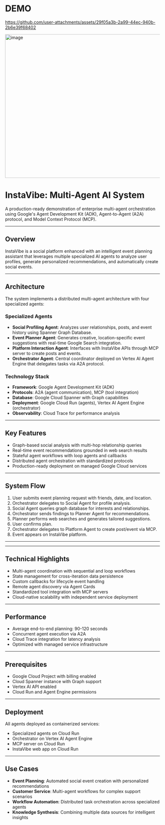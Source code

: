 # DEMO
https://github.com/user-attachments/assets/29f05a3b-2a99-44ec-940b-2b6e39f68402


<img width="813" height="468" alt="image" src="https://github.com/user-attachments/assets/ae44b6b3-2f6e-4bf2-a8c6-d49ad6aff6d3" />


# InstaVibe: Multi-Agent AI System

A production-ready demonstration of enterprise multi-agent orchestration using Google's Agent Development Kit (ADK), Agent-to-Agent (A2A) protocol, and Model Context Protocol (MCP).

---

## Overview

InstaVibe is a social platform enhanced with an intelligent event planning assistant that leverages multiple specialized AI agents to analyze user profiles, generate personalized recommendations, and automatically create social events.

---

## Architecture

The system implements a distributed multi-agent architecture with four specialized agents:

### Specialized Agents
- **Social Profiling Agent**: Analyzes user relationships, posts, and event history using Spanner Graph Database.
- **Event Planner Agent**: Generates creative, location-specific event suggestions with real-time Google Search integration.
- **Platform Interaction Agent**: Interfaces with InstaVibe APIs through MCP server to create posts and events.
- **Orchestrator Agent**: Central coordinator deployed on Vertex AI Agent Engine that delegates tasks via A2A protocol.

### Technology Stack
- **Framework**: Google Agent Development Kit (ADK)
- **Protocols**: A2A (agent communication), MCP (tool integration)
- **Database**: Google Cloud Spanner with Graph capabilities
- **Deployment**: Google Cloud Run (agents), Vertex AI Agent Engine (orchestrator)
- **Observability**: Cloud Trace for performance analysis

---

## Key Features

- Graph-based social analysis with multi-hop relationship queries
- Real-time event recommendations grounded in web search results
- Stateful agent workflows with loop agents and callbacks
- Distributed agent orchestration with standardized protocols
- Production-ready deployment on managed Google Cloud services

---

## System Flow

1. User submits event planning request with friends, date, and location.
2. Orchestrator delegates to Social Agent for profile analysis.
3. Social Agent queries graph database for interests and relationships.
4. Orchestrator sends findings to Planner Agent for recommendations.
5. Planner performs web searches and generates tailored suggestions.
6. User confirms plan.
7. Orchestrator delegates to Platform Agent to create post/event via MCP.
8. Event appears on InstaVibe platform.

---


---

## Technical Highlights

- Multi-agent coordination with sequential and loop workflows
- State management for cross-iteration data persistence
- Custom callbacks for lifecycle event handling
- Remote agent discovery via Agent Cards
- Standardized tool integration with MCP servers
- Cloud-native scalability with independent service deployment

---

## Performance

- Average end-to-end planning: 90-120 seconds
- Concurrent agent execution via A2A
- Cloud Trace integration for latency analysis
- Optimized with managed service infrastructure

---

## Prerequisites

- Google Cloud Project with billing enabled
- Cloud Spanner instance with Graph support
- Vertex AI API enabled
- Cloud Run and Agent Engine permissions

---

## Deployment

All agents deployed as containerized services:

- Specialized agents on Cloud Run
- Orchestrator on Vertex AI Agent Engine
- MCP server on Cloud Run
- InstaVibe web app on Cloud Run

---

## Use Cases

- **Event Planning**: Automated social event creation with personalized recommendations
- **Customer Service**: Multi-agent workflows for complex support scenarios
- **Workflow Automation**: Distributed task orchestration across specialized agents
- **Knowledge Synthesis**: Combining multiple data sources for intelligent insights



